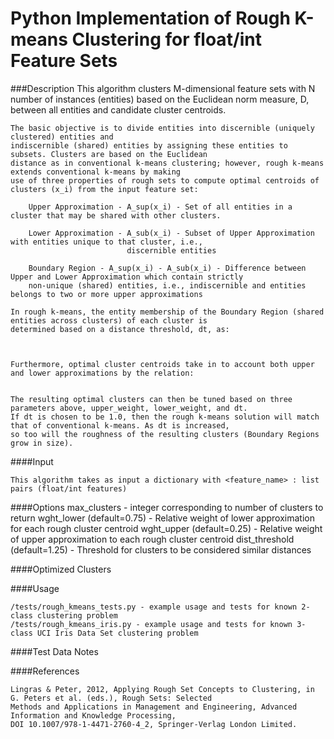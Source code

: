 # Python Implementation of Rough K-means Clustering for float/int Feature Sets

###Description
    This algorithm clusters M-dimensional feature sets with N number of instances (entities) based on the Euclidean
    norm measure, D, between all entities and candidate cluster centroids.

    The basic objective is to divide entities into discernible (uniquely clustered) entities and
    indiscernible (shared) entities by assigning these entities to subsets. Clusters are based on the Euclidean
    distance as in conventional k-means clustering; however, rough k-means extends conventional k-means by making
    use of three properties of rough sets to compute optimal centroids of clusters (x_i) from the input feature set:

        Upper Approximation - A_sup(x_i) - Set of all entities in a cluster that may be shared with other clusters.

        Lower Approximation - A_sub(x_i) - Subset of Upper Approximation with entities unique to that cluster, i.e.,
                              discernible entities

        Boundary Region - A_sup(x_i) - A_sub(x_i) - Difference between Upper and Lower Approximation which contain strictly
        non-unique (shared) entities, i.e., indiscernible and entities belongs to two or more upper approximations

    In rough k-means, the entity membership of the Boundary Region (shared entities across clusters) of each cluster is
    determined based on a distance threshold, dt, as:



    Furthermore, optimal cluster centroids take in to account both upper and lower approximations by the relation:


    The resulting optimal clusters can then be tuned based on three parameters above, upper_weight, lower_weight, and dt.
    If dt is chosen to be 1.0, then the rough k-means solution will match that of conventional k-means. As dt is increased,
    so too will the roughness of the resulting clusters (Boundary Regions grow in size).

####Input

    This algorithm takes as input a dictionary with <feature_name> : list pairs (float/int features)

####Options
    max_clusters - integer corresponding to number of clusters to return
    wght_lower (default=0.75)     - Relative weight of lower approximation for each rough cluster centroid
    wght_upper (default=0.25)     - Relative weight of upper approximation to each rough cluster centroid
    dist_threshold (default=1.25) - Threshold for clusters to be considered similar distances


####Optimized Clusters


####Usage

    /tests/rough_kmeans_tests.py - example usage and tests for known 2-class clustering problem
    /tests/rough_kmeans_iris.py - example usage and tests for known 3-class UCI Iris Data Set clustering problem

####Test Data Notes



####References

    Lingras & Peter, 2012, Applying Rough Set Concepts to Clustering, in G. Peters et al. (eds.), Rough Sets: Selected
    Methods and Applications in Management and Engineering, Advanced Information and Knowledge Processing,
    DOI 10.1007/978-1-4471-2760-4_2, Springer-Verlag London Limited.
